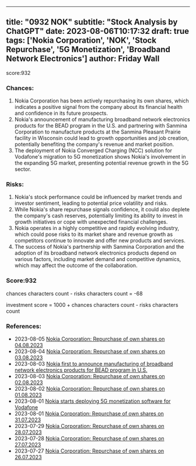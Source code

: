 
---
title: "0932 NOK"
subtitle: "Stock Analysis by ChatGPT"
date: 2023-08-06T10:17:32
draft: true
tags: ['Nokia Corporation', 'NOK', 'Stock Repurchase', '5G Monetization', 'Broadband Network Electronics']
author: Friday Wall
---

score:932
### Chances:
1. Nokia Corporation has been actively repurchasing its own shares, which indicates a positive signal from the company about its financial health and confidence in its future prospects.
2. Nokia's announcement of manufacturing broadband network electronics products for the BEAD program in the U.S. and partnering with Sanmina Corporation to manufacture products at the Sanmina Pleasant Prairie facility in Wisconsin could lead to growth opportunities and job creation, potentially benefiting the company's revenue and market position.
3. The deployment of Nokia Converged Charging (NCC) solution for Vodafone's migration to 5G monetization shows Nokia's involvement in the expanding 5G market, presenting potential revenue growth in the 5G sector.
### Risks:
1. Nokia's stock performance could be influenced by market trends and investor sentiment, leading to potential price volatility and risks.
2. While Nokia's share repurchase signals confidence, it could also deplete the company's cash reserves, potentially limiting its ability to invest in growth initiatives or cope with unexpected financial challenges.
3. Nokia operates in a highly competitive and rapidly evolving industry, which could pose risks to its market share and revenue growth as competitors continue to innovate and offer new products and services.
4. The success of Nokia's partnership with Sanmina Corporation and the adoption of its broadband network electronics products depend on various factors, including market demand and competitive dynamics, which may affect the outcome of the collaboration.
### Score:932
chances characters count - risks characters count = -68

investment score = 1000 + chances characters count - risks characters count
### References:
- 2023-08-05 [Nokia Corporation: Repurchase of own shares on 04.08.2023](https://finance.yahoo.com/news/nokia-corporation-repurchase-own-shares-180000365.html?.tsrc=rss)
- 2023-08-04 [Nokia Corporation: Repurchase of own shares on 03.08.2023](https://finance.yahoo.com/news/nokia-corporation-repurchase-own-shares-180000731.html?.tsrc=rss)
- 2023-08-03 [Nokia first to announce manufacturing of broadband network electronics products for BEAD program in U.S.](https://finance.yahoo.com/news/nokia-first-announce-manufacturing-broadband-091500188.html?.tsrc=rss)
- 2023-08-03 [Nokia Corporation: Repurchase of own shares on 02.08.2023](https://finance.yahoo.com/news/nokia-corporation-repurchase-own-shares-180000613.html?.tsrc=rss)
- 2023-08-02 [Nokia Corporation: Repurchase of own shares on 01.08.2023](https://finance.yahoo.com/news/nokia-corporation-repurchase-own-shares-180000023.html?.tsrc=rss)
- 2023-08-01 [Nokia starts deploying 5G monetization software for Vodafone](https://finance.yahoo.com/news/nokia-starts-deploying-5g-monetization-070000073.html?.tsrc=rss)
- 2023-08-01 [Nokia Corporation: Repurchase of own shares on 31.07.2023](https://finance.yahoo.com/news/nokia-corporation-repurchase-own-shares-180000205.html?.tsrc=rss)
- 2023-07-29 [Nokia Corporation: Repurchase of own shares on 28.07.2023](https://finance.yahoo.com/news/nokia-corporation-repurchase-own-shares-180000285.html?.tsrc=rss)
- 2023-07-28 [Nokia Corporation: Repurchase of own shares on 27.07.2023](https://finance.yahoo.com/news/nokia-corporation-repurchase-own-shares-180000063.html?.tsrc=rss)
- 2023-07-27 [Nokia Corporation: Repurchase of own shares on 26.07.2023](https://finance.yahoo.com/news/nokia-corporation-repurchase-own-shares-180000181.html?.tsrc=rss)


                